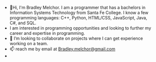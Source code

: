 - 👋Hi, I'm Bradley Melchor. I am a programmer that has a bachelors in Information Systems Technology from Santa Fe College.  I know a few programming languages: C++, Python, HTML/CSS, JavaScript, Java, C#, and SQL.
- I am interested in programming opportunities and looking to further my career and expertise in programming.
- 💞️ I’m looking to collaborate on projects where I can get experience working on a team.
- 📫 reach me by email at Bradley.melchor@gmail.com
- 
<!---
BradMelchor/BradMelchor is a ✨ special ✨ repository because its `README.md` (this file) appears on your GitHub profile.
You can click the Preview link to take a look at your changes.
--->
